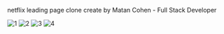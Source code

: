 netflix leading page clone create by Matan Cohen - Full Stack Developer

![1](https://github.com/MatanCohen9895/netflix_clone/assets/108890711/a72001a8-0c97-43c9-946a-d7ededdfab0a)
![2](https://github.com/MatanCohen9895/netflix_clone/assets/108890711/eb1cfb3c-cf51-44d3-97e1-4cab833ccf2a)
![3](https://github.com/MatanCohen9895/netflix_clone/assets/108890711/9cf51c0f-bcad-4d03-9666-29d28046cb55)
![4](https://github.com/MatanCohen9895/netflix_clone/assets/108890711/3c21e5d7-89b3-4051-9f40-87c020984e1b)
